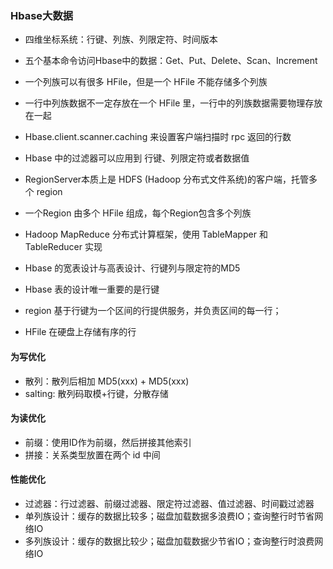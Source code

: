 ### Hbase大数据

- 四维坐标系统：行键、列族、列限定符、时间版本
- 五个基本命令访问Hbase中的数据：Get、Put、Delete、Scan、Increment
- 一个列族可以有很多 HFile，但是一个 HFile 不能存储多个列族
- 一行中列族数据不一定存放在一个 HFile 里，一行中的列族数据需要物理存放在一起
- Hbase.client.scanner.caching 来设置客户端扫描时 rpc 返回的行数
- Hbase 中的过滤器可以应用到 行键、列限定符或者数据值
- RegionServer本质上是 HDFS (Hadoop 分布式文件系统)的客户端，托管多个 region
- 一个Region 由多个 HFile 组成，每个Region包含多个列族
- Hadoop MapReduce 分布式计算框架，使用 TableMapper 和 TableReducer 实现

- Hbase 的宽表设计与高表设计、行键列与限定符的MD5
- Hbase 表的设计唯一重要的是行键
- region 基于行键为一个区间的行提供服务，并负责区间的每一行；
- HFile 在硬盘上存储有序的行

#### 为写优化
- 散列：散列后相加 MD5(xxx) + MD5(xxx)
- salting: 散列码取模+行键，分散存储

#### 为读优化
- 前缀：使用ID作为前缀，然后拼接其他索引
- 拼接：关系类型放置在两个 id 中间

####  性能优化
- 过滤器：行过滤器、前缀过滤器、限定符过滤器、值过滤器、时间戳过滤器
- 单列族设计：缓存的数据比较多；磁盘加载数据多浪费IO；查询整行时节省网络IO
- 多列族设计：缓存的数据比较少；磁盘加载数据少节省IO；查询整行时浪费网络IO